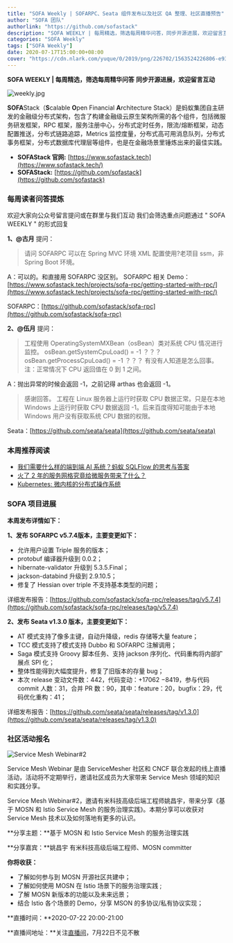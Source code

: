 ```yaml
---
title: "SOFA Weekly | SOFARPC、Seata 组件发布以及社区 QA 整理、社区直播预告"
author: "SOFA 团队"
authorlink: "https://github.com/sofastack"
description: "SOFA WEEKLY | 每周精选，筛选每周精华问答，同步开源进展，欢迎留言互动。"
categories: "SOFA Weekly"
tags: ["SOFA Weekly"]
date: 2020-07-17T15:00:00+08:00
cover: "https://cdn.nlark.com/yuque/0/2019/png/226702/1563524226806-e93607a3-1b77-4ca2-8c3c-0384ab966154.png"
---
```


**SOFA WEEKLY | 每周精选，筛选每周精华问答**
**同步开源进展，欢迎留言互动**

![weekly.jpg](https://cdn.nlark.com/yuque/0/2019/jpeg/226702/1562925824761-fc720f21-9622-437b-a783-0b0729eda119.jpeg)

**SOFA**Stack（**S**calable **O**pen Financial **A**rchitecture Stack）是蚂蚁集团自主研发的金融级分布式架构，包含了构建金融级云原生架构所需的各个组件，包括微服务研发框架，RPC 框架，服务注册中心，分布式定时任务，限流/熔断框架，动态配置推送，分布式链路追踪，Metrics 监控度量，分布式高可用消息队列，分布式事务框架，分布式数据库代理层等组件，也是在金融场景里锤炼出来的最佳实践。

- **SOFAStack 官网:** [https://www.sofastack.tech](https://www.sofastack.tech/)
- **SOFAStack:** [https://github.com/sofastack](https://github.com/sofastack)

### 每周读者问答提炼

欢迎大家向公众号留言提问或在群里与我们互动
我们会筛选重点问题通过 " SOFA WEEKLY " 的形式回复

**1、@古月** 提问：

> 请问 SOFARPC 可以在 Spring MVC 环境 XML 配置使用?老项目 ssm，非 Spring Boot 环境。

A：可以的。和直接用 SOFARPC 没区别。
SOFARPC 相关 Demo：[https://www.sofastack.tech/projects/sofa-rpc/getting-started-with-rpc/](https://www.sofastack.tech/projects/sofa-rpc/getting-started-with-rpc/)

SOFARPC：[https://github.com/sofastack/sofa-rpc](https://github.com/sofastack/sofa-rpc)

**2、@伍月** 提问：

> 工程使用 OperatingSystemMXBean（osBean）类对系统 CPU 情况进行监控。
> osBean.getSystemCpuLoad() = -1 ？？？
> osBean.getProcessCpuLoad() = -1 ？？？
> 有没有人知道是怎么回事。
> 注：正常情况下 CPU 返回值在 0 到 1 之间。

A：抛出异常的时候会返回 -1，之前记得 arthas 也会返回 -1。

> 感谢回答。 工程在 Linux 服务器上运行时获取 CPU 数据正常。只是在本地 Windows 上运行时获取 CPU 数据返回 -1。后来百度得知可能由于本地 Windows 用户没有获取系统 CPU 数据的权限。

Seata：[https://github.com/seata/seata](https://github.com/seata/seata)

### 本周推荐阅读

- [我们需要什么样的端到端 AI 系统？蚂蚁 SQLFlow 的思考与答案](https://www.sofastack.tech/blog/end-to-end-ai-system-sqlflow/)
- [火了 2 年的服务网格究竟给微服务带来了什么？](https://www.sofastack.tech/blog/microservices-service-mesh/)
- [Kubernetes: 微内核的分布式操作系统](https://www.sofastack.tech/blog/microkernel-distributed-operating-system-kubernetes/)

### SOFA 项目进展

**本周发布详情如下：**

**1、发布 SOFARPC v5.7.4版本，主要变更如下：**

- 允许用户设置 Triple 服务的版本；
- protobuf 编译器升级到 0.0.2；
- hibernate-validator 升级到 5.3.5.Final；
- jackson-databind 升级到 2.9.10.5；
- 修复了 Hessian over triple 不支持基本类型的问题；

详细发布报告：[https://github.com/sofastack/sofa-rpc/releases/tag/v5.7.4](https://github.com/sofastack/sofa-rpc/releases/tag/v5.7.4)

**2、发布 Seata v1.3.0 版本，主要变更如下：**

- AT 模式支持了像多主键，自动升降级，redis 存储等大量 feature；
- TCC 模式支持了模式支持 Dubbo 和 SOFARPC 注解调用；
- Saga 模式支持 Groovy 脚本任务、支持 jackson 序列化、代码重构将内部扩展点 SPI 化；
- 整体性能得到大幅度提升，修复了旧版本的存量 bug；
- 本次 release 变动文件数：442，代码变动：+17062 −8419，参与代码 commit 人数：31，合并 PR 数：90，其中：feature：20，bugfix：29，代码优化重构：41；

详细发布报告：[https://github.com/seata/seata/releases/tag/v1.3.0](https://github.com/seata/seata/releases/tag/v1.3.0)

### 社区活动报名

![Service Mesh Webinar#2](https://cdn.nlark.com/yuque/0/2020/jpeg/226702/1594978284633-1514b803-7bb3-44d7-9abf-14edf8d5ac45.jpeg)

Service Mesh Webinar 是由 ServiceMesher 社区和 CNCF 联合发起的线上直播活动，活动将不定期举行，邀请社区成员为大家带来 Service Mesh 领域的知识和实践分享。

Service Mesh Webinar#2，邀请有米科技高级后端工程师姚昌宇，带来分享《基于 MOSN 和 Istio Service Mesh 的服务治理实践》。本期分享可以收获对 Service Mesh 技术以及如何落地有更多的认识。

**分享主题：**基于 MOSN 和 Istio Service Mesh 的服务治理实践

**分享嘉宾：**姚昌宇 有米科技高级后端工程师、MOSN committer

**你将收获：**

- 了解如何参与到 MOSN 开源社区共建中；
- 了解如何使用 MOSN 在 Istio 场景下的服务治理实践 ;
- 了解 MOSN 新版本的功能以及未来远景；
- 结合 Istio 各个场景的 Demo，分享 MSON 的多协议/私有协议实现；

**直播时间：**2020-07-22 20:00-21:00

**直播间地址：**关注[直播间](https://live.bilibili.com/21954520)，7月22日不见不散
